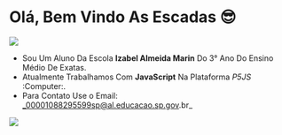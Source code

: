 # Olá, Bem Vindo As Escadas 😎
![](https://media1.tenor.com/m/H-NXH7iOy_gAAAAC/gojo-satoru-jujutsu-kaisen.gif)

- Sou Um Aluno Da Escola **Izabel Almeida Marin** Do 3° Ano Do Ensino Médio De Exatas.
- Atualmente Trabalhamos Com **JavaScript** Na Plataforma *P5JS* :Computer:.
- Para Contato Use o Email: _00001088295599sp@al.educacao.sp.gov.br_

![](https://media1.tenor.com/m/DuThn51FjPcAAAAC/nerd-emoji-nerd.gif)
